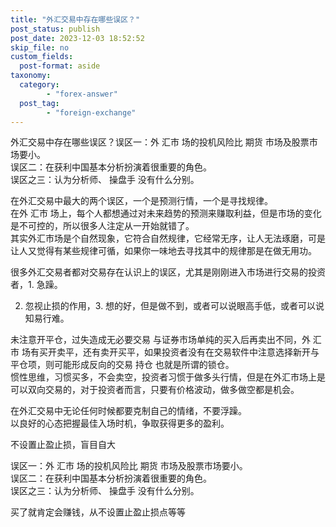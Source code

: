 ```yaml
---
title: "外汇交易中存在哪些误区？"
post_status: publish
post_date: 2023-12-03 18:52:52
skip_file: no
custom_fields: 
  post-format: aside
taxonomy:
  category:
        - "forex-answer"
  post_tag:
        - "foreign-exchange"
---
```


外汇交易中存在哪些误区？误区一：外 汇市 场的投机风险比 期货 市场及股票市场要小。  
误区二：在获利中国基本分析扮演着很重要的角色。  
误区之三：认为分析师、 操盘手 没有什么分别。

在外汇交易中最大的两个误区，一个是预测行情，一个是寻找规律。  
在外 汇市 场上，每个人都想通过对未来趋势的预测来赚取利益，但是市场的变化是不可控的，所以很多人注定从一开始就错了。  
其实外汇市场是个自然现象，它符合自然规律，它经常无序，让人无法琢磨，可是让人又觉得有某些规律可循，如果你一味地去寻找其中的规律那是在做无用功。

很多外汇交易者都对交易存在认识上的误区，尤其是刚刚进入市场进行交易的投资者，1. 急躁。

2. 忽视止损的作用，3. 想的好，但是做不到，或者可以说眼高手低，或者可以说知易行难。

未注意开平仓，过失造成无必要交易 与证券市场单纯的买入后再卖出不同，外 汇市 场有买开卖平，还有卖开买平，如果投资者没有在交易软件中注意选择新开与平仓项，则可能形成反向的交易 持仓 也就是所谓的锁仓。  
惯性思维，习惯买多，不会卖空，投资者习惯于做多头行情，但是在外汇市场上是可以双向交易的，对于投资者而言，只要有价格波动，做多做空都是机会。

在外汇交易中无论任何时候都要克制自己的情绪，不要浮躁。  
以良好的心态把握最佳入场时机，争取获得更多的盈利。

不设置止盈止损，盲目自大

误区一：外 汇市 场的投机风险比 期货 市场及股票市场要小。  
误区二：在获利中国基本分析扮演着很重要的角色。  
误区之三：认为分析师、 操盘手 没有什么分别。

买了就肯定会赚钱，从不设置止盈止损点等等

